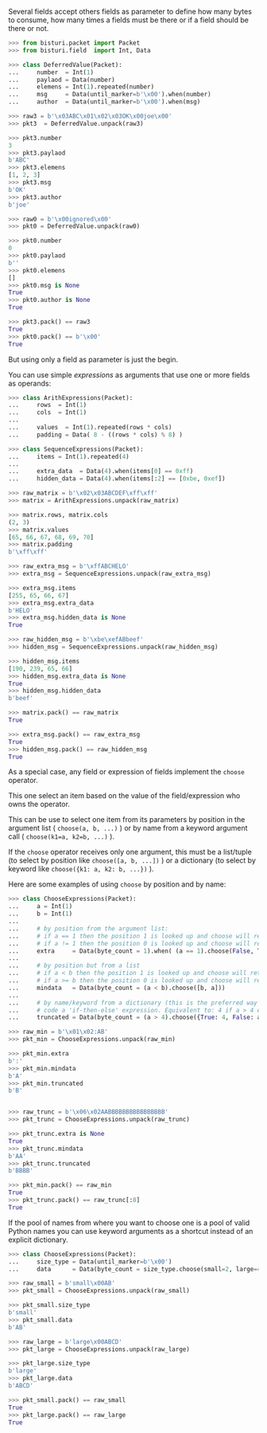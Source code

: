 Several fields accept others fields as parameter to define how many bytes
to consume, how many times a fields must be there or if a field should be
there or not.

```python
>>> from bisturi.packet import Packet
>>> from bisturi.field  import Int, Data

>>> class DeferredValue(Packet):
...     number  = Int(1)
...     paylaod = Data(number)
...     elemens = Int(1).repeated(number)
...     msg     = Data(until_marker=b'\x00').when(number)
...     author  = Data(until_marker=b'\x00').when(msg)

>>> raw3 = b'\x03ABC\x01\x02\x03OK\x00joe\x00'
>>> pkt3  = DeferredValue.unpack(raw3)

>>> pkt3.number
3
>>> pkt3.paylaod
b'ABC'
>>> pkt3.elemens
[1, 2, 3]
>>> pkt3.msg
b'OK'
>>> pkt3.author
b'joe'

>>> raw0 = b'\x00ignored\x00'
>>> pkt0 = DeferredValue.unpack(raw0)

>>> pkt0.number
0
>>> pkt0.paylaod
b''
>>> pkt0.elemens
[]
>>> pkt0.msg is None
True
>>> pkt0.author is None
True

>>> pkt3.pack() == raw3
True
>>> pkt0.pack() == b'\x00'
True
```

But using only a field as parameter is just the begin.

You can use simple *expressions* as arguments that use one or more fields as operands:

```python
>>> class ArithExpressions(Packet):
...     rows  = Int(1)
...     cols  = Int(1)
...
...     values  = Int(1).repeated(rows * cols)
...     padding = Data( 8 - ((rows * cols) % 8) )

>>> class SequenceExpressions(Packet):
...     items = Int(1).repeated(4)
...
...     extra_data  = Data(4).when(items[0] == 0xff)
...     hidden_data = Data(4).when(items[:2] == [0xbe, 0xef])

>>> raw_matrix = b'\x02\x03ABCDEF\xff\xff'
>>> matrix = ArithExpressions.unpack(raw_matrix)

>>> matrix.rows, matrix.cols
(2, 3)
>>> matrix.values
[65, 66, 67, 68, 69, 70]
>>> matrix.padding
b'\xff\xff'

>>> raw_extra_msg = b'\xffABCHELO'
>>> extra_msg = SequenceExpressions.unpack(raw_extra_msg)

>>> extra_msg.items
[255, 65, 66, 67]
>>> extra_msg.extra_data
b'HELO'
>>> extra_msg.hidden_data is None
True

>>> raw_hidden_msg = b'\xbe\xefABbeef'
>>> hidden_msg = SequenceExpressions.unpack(raw_hidden_msg)

>>> hidden_msg.items
[190, 239, 65, 66]
>>> hidden_msg.extra_data is None
True
>>> hidden_msg.hidden_data
b'beef'

>>> matrix.pack() == raw_matrix
True

>>> extra_msg.pack() == raw_extra_msg
True
>>> hidden_msg.pack() == raw_hidden_msg
True
```

As a special case, any field or expression of fields implement
the `choose` operator.

This one select an item based on the value of the field/expression
who owns the operator.

This can be use to select one item from its parameters by position
in the argument list ( `choose(a, b, ...)` ) or by name from a
keyword argument call ( `choose(k1=a, k2=b, ...)` ).

If the `choose` operator receives only one argument,
this must be a list/tuple (to select by position like `choose([a, b, ...])` )
or a dictionary (to select by keyword like `choose({k1: a, k2: b, ...})` ).

Here are some examples of using `choose` by position and by name:

```python
>>> class ChooseExpressions(Packet):
...     a = Int(1)
...     b = Int(1)
...
...     # by position from the argument list:
...     # if a == 1 then the position 1 is looked up and choose will return True
...     # if a != 1 then the position 0 is looked up and choose will return False
...     extra     = Data(byte_count = 1).when( (a == 1).choose(False, True) )
...
...     # by position but from a list
...     # if a < b then the position 1 is looked up and choose will return 'a'
...     # if a >= b then the position 0 is looked up and choose will return 'b'
...     mindata   = Data(byte_count = (a < b).choose([b, a]))
...
...     # by name/keyword from a dictionary (this is the preferred way to
...     # code a 'if-then-else' expression. Equivalent to: 4 if a > 4 else a
...     truncated = Data(byte_count = (a > 4).choose({True: 4, False: a}))

>>> raw_min = b'\x01\x02:AB'
>>> pkt_min = ChooseExpressions.unpack(raw_min)

>>> pkt_min.extra
b':'
>>> pkt_min.mindata
b'A'
>>> pkt_min.truncated
b'B'


>>> raw_trunc = b'\x06\x02AABBBBBBBBBBBBBBBB'
>>> pkt_trunc = ChooseExpressions.unpack(raw_trunc)

>>> pkt_trunc.extra is None
True
>>> pkt_trunc.mindata
b'AA'
>>> pkt_trunc.truncated
b'BBBB'

>>> pkt_min.pack() == raw_min
True
>>> pkt_trunc.pack() == raw_trunc[:8]
True
```

If the pool of names from where you want to choose one is a pool
of valid Python names you can use keyword arguments as a shortcut
instead of an explicit dictionary.

```python
>>> class ChooseExpressions(Packet):
...     size_type = Data(until_marker=b'\x00')
...     data      = Data(byte_count = size_type.choose(small=2, large=4, extra_large=8))

>>> raw_small = b'small\x00AB'
>>> pkt_small = ChooseExpressions.unpack(raw_small)

>>> pkt_small.size_type
b'small'
>>> pkt_small.data
b'AB'

>>> raw_large = b'large\x00ABCD'
>>> pkt_large = ChooseExpressions.unpack(raw_large)

>>> pkt_large.size_type
b'large'
>>> pkt_large.data
b'ABCD'

>>> pkt_small.pack() == raw_small
True
>>> pkt_large.pack() == raw_large
True
```

